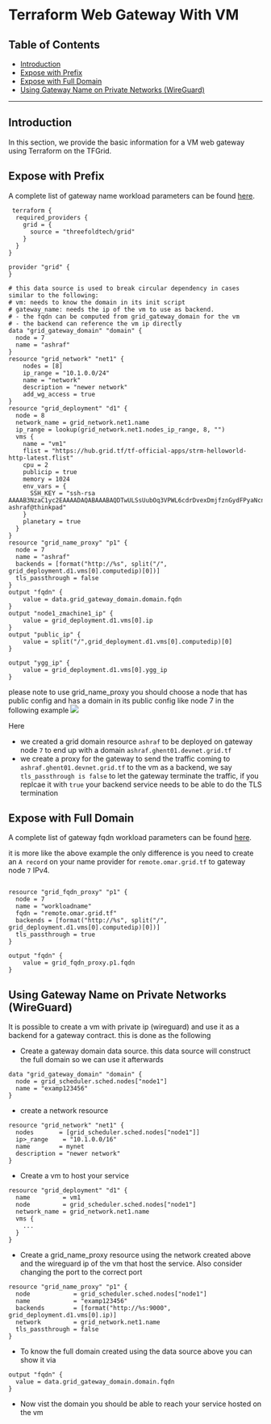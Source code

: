 <h1> Terraform Web Gateway With VM </h1>

<h2>Table of Contents</h2>

- [Introduction](#introduction)
- [Expose with Prefix](#expose-with-prefix)
- [Expose with Full Domain](#expose-with-full-domain)
- [Using Gateway Name on Private Networks (WireGuard)](#using-gateway-name-on-private-networks-wireguard)

***

## Introduction

In this section, we provide the basic information for a VM web gateway using Terraform on the TFGrid.

## Expose with Prefix

A complete list of gateway name workload parameters can be found [here](https://github.com/threefoldtech/terraform-provider-grid/blob/development/docs/resources/name_proxy.md).

```
 terraform {
  required_providers {
    grid = {
      source = "threefoldtech/grid"
    }
  }
}

provider "grid" {
}

# this data source is used to break circular dependency in cases similar to the following:
# vm: needs to know the domain in its init script
# gateway_name: needs the ip of the vm to use as backend.
# - the fqdn can be computed from grid_gateway_domain for the vm
# - the backend can reference the vm ip directly
data "grid_gateway_domain" "domain" {
  node = 7
  name = "ashraf"
}
resource "grid_network" "net1" {
    nodes = [8]
    ip_range = "10.1.0.0/24"
    name = "network"
    description = "newer network"
    add_wg_access = true
}
resource "grid_deployment" "d1" {
  node = 8
  network_name = grid_network.net1.name
  ip_range = lookup(grid_network.net1.nodes_ip_range, 8, "")
  vms {
    name = "vm1"
    flist = "https://hub.grid.tf/tf-official-apps/strm-helloworld-http-latest.flist"
    cpu = 2
    publicip = true
    memory = 1024
    env_vars = {
      SSH_KEY = "ssh-rsa AAAAB3NzaC1yc2EAAAADAQABAAABAQDTwULSsUubOq3VPWL6cdrDvexDmjfznGydFPyaNcn7gAL9lRxwFbCDPMj7MbhNSpxxHV2+/iJPQOTVJu4oc1N7bPP3gBCnF51rPrhTpGCt5pBbTzeyNweanhedkKDsCO2mIEh/92Od5Hg512dX4j7Zw6ipRWYSaepapfyoRnNSriW/s3DH/uewezVtL5EuypMdfNngV/u2KZYWoeiwhrY/yEUykQVUwDysW/xUJNP5o+KSTAvNSJatr3FbuCFuCjBSvageOLHePTeUwu6qjqe+Xs4piF1ByO/6cOJ8bt5Vcx0bAtI8/MPApplUU/JWevsPNApvnA/ntffI+u8DCwgP ashraf@thinkpad"
    }
    planetary = true
  }
}
resource "grid_name_proxy" "p1" {
  node = 7
  name = "ashraf"
  backends = [format("http://%s", split("/", grid_deployment.d1.vms[0].computedip)[0])]
  tls_passthrough = false
}
output "fqdn" {
    value = data.grid_gateway_domain.domain.fqdn
}
output "node1_zmachine1_ip" {
    value = grid_deployment.d1.vms[0].ip
}
output "public_ip" {
    value = split("/",grid_deployment.d1.vms[0].computedip)[0]
}

output "ygg_ip" {
    value = grid_deployment.d1.vms[0].ygg_ip
}

```

please note to use grid_name_proxy you should choose a node that has public config and has a domain in its public config like node 7 in the following example
![ ](./img/graphql_publicconf.png)

Here

- we created a grid domain resource `ashraf` to be deployed on gateway node `7` to end up with a domain `ashraf.ghent01.devnet.grid.tf`
- we create a proxy for the gateway to send the traffic coming to `ashraf.ghent01.devnet.grid.tf` to the vm as a backend, we say `tls_passthrough is false` to let the gateway terminate the traffic, if you replcae it with `true` your backend service needs to be able to do the TLS termination

## Expose with Full Domain

A complete list of gateway fqdn workload parameters can be found [here](https://github.com/threefoldtech/terraform-provider-grid/blob/development/docs/resources/fqdn_proxy.md).

it is more like the above example the only difference is you need to create an `A record` on your name provider for `remote.omar.grid.tf` to gateway node `7` IPv4.

```

resource "grid_fqdn_proxy" "p1" {
  node = 7
  name = "workloadname"
  fqdn = "remote.omar.grid.tf"
  backends = [format("http://%s", split("/", grid_deployment.d1.vms[0].computedip)[0])]
  tls_passthrough = true
}

output "fqdn" {
    value = grid_fqdn_proxy.p1.fqdn
}
```

## Using Gateway Name on Private Networks (WireGuard)

It is possible to create a vm with private ip (wireguard) and use it as a backend for a gateway contract. this is done as the following

- Create a gateway domain data source. this data source will construct the full domain so we can use it afterwards

```
data "grid_gateway_domain" "domain" {
  node = grid_scheduler.sched.nodes["node1"]
  name = "examp123456"
}
```

- create a network resource

```
resource "grid_network" "net1" {
  nodes       = [grid_scheduler.sched.nodes["node1"]]
  ip>_range    = "10.1.0.0/16"
  name        = mynet
  description = "newer network"
}
```

- Create a vm to host your service

```
resource "grid_deployment" "d1" {
  name         = vm1
  node         = grid_scheduler.sched.nodes["node1"]
  network_name = grid_network.net1.name
  vms {
    ...
  }
}
```

- Create a grid_name_proxy resource using the network created above and the wireguard ip of the vm that host the service. Also consider changing the port to the correct port

```
resource "grid_name_proxy" "p1" {
  node            = grid_scheduler.sched.nodes["node1"]
  name            = "examp123456"
  backends        = [format("http://%s:9000", grid_deployment.d1.vms[0].ip)]
  network         = grid_network.net1.name
  tls_passthrough = false
}
```

- To know the full domain created using the data source above you can show it via

```
output "fqdn" {
  value = data.grid_gateway_domain.domain.fqdn
}
```

- Now vist the domain you should be able to reach your service hosted on the vm
